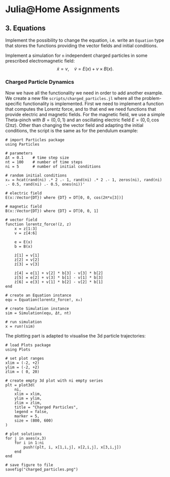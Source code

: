 
# Julia@Home Assignments

## 3. Equations

Implement the possibility to change the equation, i.e. write an `Equation` type that stores the functions providing the vector fields and initial conditions.

Implement a simulation for `n` independent charged particles in some prescribed electromagnetic field:
$$
\dot{x} = v , \quad
\dot{v} = E (x) + v \times B(x) .
$$


### Charged Particle Dynamics

Now we have all the functionality we need in order to add another example.
We create a new file `scripts/charged_particles.jl` where all the problem-specific functionality is implemented.
First we need to implement a function that computes the Lorentz force, and to that end we need functions that provide electric and magnetic fields.
For the magnetic field, we use a simple Theta-pinch with $B = (0,0,1)$ and an oscillating electric field $E = (0, 0, \cos (2\pi z)$.
Other than changing the vector field and adapting the initial conditions, the script is the same as for the pendulum example:
```julia; eval=false
# import Particles package
using Particles

# parameters
Δt = 0.1    # time step size
nt = 100    # number of time steps
ni = 5      # number of initial conditions

# random initial conditions
x₀ = hcat(rand(ni) .* 2 .- 1, rand(ni) .* 2 .- 1, zeros(ni), rand(ni) .- 0.5, rand(ni) .- 0.5, ones(ni))'

# electric field
E(x::Vector{DT}) where {DT} = DT[0, 0, cos(2π*x[3])]

# magnetic field
B(x::Vector{DT}) where {DT} = DT[0, 0, 1]

# vector field
function lorentz_force!(ż, z)
    x = z[1:3]
    v = z[4:6]

    e = E(x)
    b = B(x)

    ż[1] = v[1]
    ż[2] = v[2]
    ż[3] = v[3]

    ż[4] = e[1] + v[2] * b[3] - v[3] * b[2]
    ż[5] = e[2] + v[3] * b[1] - v[1] * b[3]
    ż[6] = e[3] + v[1] * b[2] - v[2] * b[1]
end

# create an Equation instance
equ = Equation(lorentz_force!, x₀)

# create Simulation instance
sim = Simulation(equ, Δt, nt)

# run simulation
x = run!(sim)
```

The plotting part is adapted to visualise the 3d particle trajectories:
```julia; eval=false
# load Plots package
using Plots

# set plot ranges
xlim = (-2, +2)
ylim = (-2, +2)
zlim = ( 0, 20)

# create empty 3d plot with ni empty series
plt = plot3d(
    ni,
    xlim = xlim,
    ylim = ylim,
    zlim = zlim,
    title = "Charged Particles",
    legend = false,
    marker = 5,
    size = (800, 600)
)

# plot solutions
for j in axes(x,3)
    for i in 1:ni
        push!(plt, i, x[1,i,j], x[2,i,j], x[3,i,j])
    end
end

# save figure to file
savefig("charged_particles.png")
```
